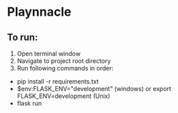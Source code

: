 ﻿# Playnnacle
 
## To run:
1. Open terminal window
2. Navigate to project root directory
3. Run following commands in order:
* pip install -r requirements.txt
* $env:FLASK_ENV="development" (windows) or export FLASK_ENV=development (Unix)
* flask run
